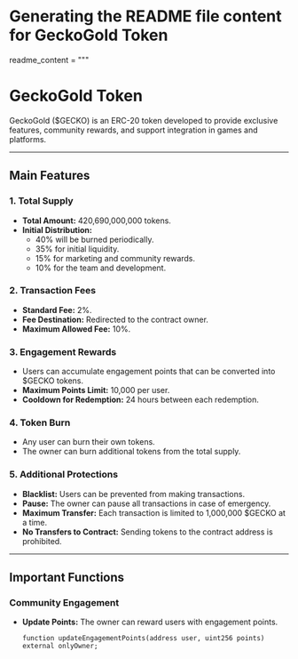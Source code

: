 # Generating the README file content for GeckoGold Token

readme_content = """
# GeckoGold Token

GeckoGold ($GECKO) is an ERC-20 token developed to provide exclusive features, community rewards, and support integration in games and platforms.

---

## Main Features

### 1. **Total Supply**
- **Total Amount:** 420,690,000,000 tokens.
- **Initial Distribution:**
  - 40% will be burned periodically.
  - 35% for initial liquidity.
  - 15% for marketing and community rewards.
  - 10% for the team and development.

### 2. **Transaction Fees**
- **Standard Fee:** 2%.
- **Fee Destination:** Redirected to the contract owner.
- **Maximum Allowed Fee:** 10%.

### 3. **Engagement Rewards**
- Users can accumulate engagement points that can be converted into $GECKO tokens.
- **Maximum Points Limit:** 10,000 per user.
- **Cooldown for Redemption:** 24 hours between each redemption.

### 4. **Token Burn**
- Any user can burn their own tokens.
- The owner can burn additional tokens from the total supply.

### 5. **Additional Protections**
- **Blacklist:** Users can be prevented from making transactions.
- **Pause:** The owner can pause all transactions in case of emergency.
- **Maximum Transfer:** Each transaction is limited to 1,000,000 $GECKO at a time.
- **No Transfers to Contract:** Sending tokens to the contract address is prohibited.

---

## Important Functions

### **Community Engagement**
- **Update Points:**
  The owner can reward users with engagement points.

  ```solidity
  function updateEngagementPoints(address user, uint256 points) external onlyOwner;

